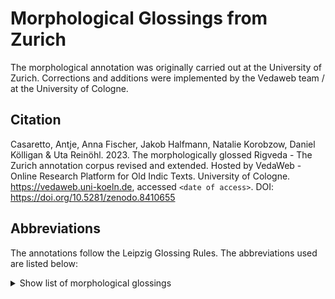 # Morphological Glossings from Zurich

The morphological annotation was originally carried out at the University of Zurich.
Corrections and additions were implemented by the Vedaweb team / at the University of Cologne.

## Citation

Casaretto, Antje, Anna Fischer, Jakob Halfmann, Natalie Korobzow, Daniel Kölligan & Uta Reinöhl. 2023. The morphologically glossed Rigveda - The Zurich annotation corpus revised and extended. Hosted by VedaWeb - Online Research Platform for Old Indic Texts. University of Cologne. https://vedaweb.uni-koeln.de, accessed `<date of access>`. DOI: https://doi.org/10.5281/zenodo.8410655

## Abbreviations

The annotations follow the Leipzig Glossing Rules. The abbreviations used are listed below:

<details>
<summary>Show list of morphological glossings</summary>

| Code | Description |
| --- | --- |
| `1` | first person |
| `2` | second person |
| `3` | third person |
| `ABL` | ablative |
| `ACC` | accusative |
| `ACT` | active |
| `AOR` | aorist |
| `COND` | conditional |
| `CVB` | converb |
| `DAT` | dative |
| `DU` | dual |
| `F` | feminine |
| `FUT` | future |
| `GEN` | genitive |
| `IMP` | imperative |
| `IND` | indicative |
| `INF` | infinitive |
| `INJ` | injuctive |
| `INS` | instrumental |
| `IPRF` | imperfect |
| `LOC` | locative |
| `M` | mascuiline |
| `MED` | middle voice |
| `N` | neuter |
| `NOM` | nominative |
| `OPT` | optative |
| `PASS` | passive voice |
| `PL` | plural |
| `PLUPRF` | past perfect |
| `PPP` | na participle perfective passive |
| `PPP` | ta participle perfective passive |
| `PRF` | perfect |
| `PRS` | present |
| `PTCP` | participle |
| `SBJV` | subjunctive |
| `SG` | singular |
| `VOC` | vocative |

</details>
